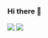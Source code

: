 ### Hi there 👋

<!--
**josh-tf/josh-tf** is a ✨ _special_ ✨ repository because its `README.md` (this file) appears on your GitHub profile.

Here are some ideas to get you started:

- 🔭 I’m currently working on ...
- 🌱 I’m currently learning ...
- 👯 I’m looking to collaborate on ...
- 🤔 I’m looking for help with ...
- 💬 Ask me about ...
- 📫 How to reach me: ...
- 😄 Pronouns: ...
- ⚡ Fun fact: ...
-->
<img align="center" src="https://github-readme-stats.vercel.app/api/?username=josh-tf&layout=compact&theme=react&count_private=true&show_icons=true" />
<img align="center" src="https://github-readme-stats.vercel.app/api/top-langs/?username=josh-tf&layout=compact&theme=react&count_private=true" />
